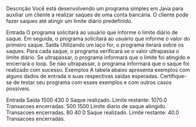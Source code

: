 Descrição
Você está desenvolvendo um programa simples em Java para auxiliar um cliente a realizar saques de uma conta bancária. O cliente pode fazer saques até atingir um limite diário predefinido.

Entrada
O programa solicitará ao usuário que informe o limite diário de saque.
Em seguida, o programa solicitará ao usuário que informe o valor do primeiro saque.
Saída
Utilizando um laço for, o programa iterará sobre os saques.
Para cada saque, o programa verificará se o valor ultrapassa o limite diário.
Se ultrapassar, o programa informará que o limite foi atingido e encerrará o loop.
Se não ultrapassar, o programa informará que o saque foi realizado com sucesso.
Exemplos
A tabela abaixo apresenta exemplos com alguns dados de entrada e suas respectivas saídas esperadas. Certifique-se de testar seu programa com esses exemplos e com outros casos possíveis.

Entrada	Saída
1500
430
0	Saque realizado. Limite restante: 1070.0
Transacoes encerradas.
500
1500	Limite diario de saque atingido. Transacoes encerradas.
80
40
0	Saque realizado. Limite restante: 40.0
Transacoes encerradas.
